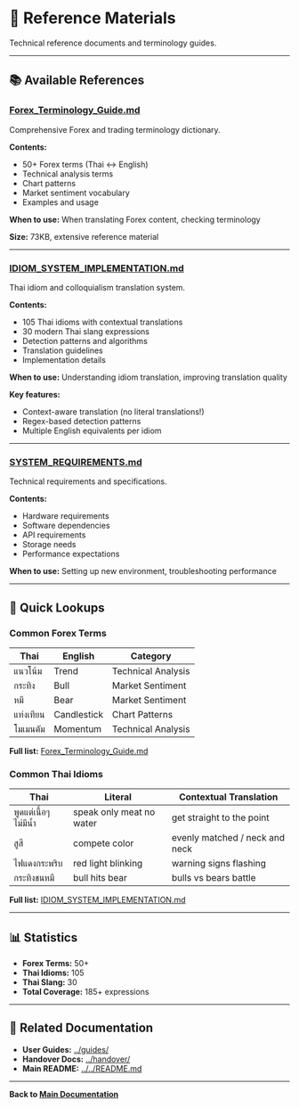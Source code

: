 # 📖 Reference Materials

Technical reference documents and terminology guides.

---

## 📚 Available References

### [Forex_Terminology_Guide.md](Forex_Terminology_Guide.md)
Comprehensive Forex and trading terminology dictionary.

**Contents:**
- 50+ Forex terms (Thai ↔ English)
- Technical analysis terms
- Chart patterns
- Market sentiment vocabulary
- Examples and usage

**When to use:** When translating Forex content, checking terminology

**Size:** 73KB, extensive reference material

---

### [IDIOM_SYSTEM_IMPLEMENTATION.md](IDIOM_SYSTEM_IMPLEMENTATION.md)
Thai idiom and colloquialism translation system.

**Contents:**
- 105 Thai idioms with contextual translations
- 30 modern Thai slang expressions
- Detection patterns and algorithms
- Translation guidelines
- Implementation details

**When to use:** Understanding idiom translation, improving translation quality

**Key features:**
- Context-aware translation (no literal translations!)
- Regex-based detection patterns
- Multiple English equivalents per idiom

---

### [SYSTEM_REQUIREMENTS.md](SYSTEM_REQUIREMENTS.md)
Technical requirements and specifications.

**Contents:**
- Hardware requirements
- Software dependencies
- API requirements
- Storage needs
- Performance expectations

**When to use:** Setting up new environment, troubleshooting performance

---

## 🎯 Quick Lookups

### Common Forex Terms

| Thai | English | Category |
|------|---------|----------|
| แนวโน้ม | Trend | Technical Analysis |
| กระทิง | Bull | Market Sentiment |
| หมี | Bear | Market Sentiment |
| แท่งเทียน | Candlestick | Chart Patterns |
| โมเมนตัม | Momentum | Technical Analysis |

**Full list:** [Forex_Terminology_Guide.md](Forex_Terminology_Guide.md)

### Common Thai Idioms

| Thai | Literal | Contextual Translation |
|------|---------|----------------------|
| พูดแต่เนื้อๆ ไม่มีน้ำ | speak only meat no water | get straight to the point |
| สูสี | compete color | evenly matched / neck and neck |
| ไฟแดงกระพริบ | red light blinking | warning signs flashing |
| กระทิงชนหมี | bull hits bear | bulls vs bears battle |

**Full list:** [IDIOM_SYSTEM_IMPLEMENTATION.md](IDIOM_SYSTEM_IMPLEMENTATION.md)

---

## 📊 Statistics

- **Forex Terms:** 50+
- **Thai Idioms:** 105
- **Thai Slang:** 30
- **Total Coverage:** 185+ expressions

---

## 🔗 Related Documentation

- **User Guides:** [../guides/](../guides/)
- **Handover Docs:** [../handover/](../handover/)
- **Main README:** [../../README.md](../../README.md)

---

**Back to [Main Documentation](../)**

